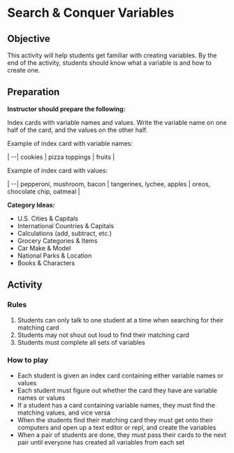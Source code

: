 # Search & Conquer Variables

## Objective

This activity will help students get familiar with creating variables. By the end of the activity, students should know what a variable is and how to create one.

## Preparation

**Instructor should prepare the following:**

Index cards with variable names and values. Write the variable name on one half of the card, and the values on the other half.

Example of index card with variable names:

|
--|
cookies |
pizza toppings |
fruits |

Example of index card with values:

|
--|
pepperoni, mushroom, bacon |
tangerines, lychee, apples |
oreos, chocolate chip, oatmeal |

**Category Ideas:**

* U.S. Cities & Capitals
* International Countries & Capitals
* Calculations (add, subtract, etc.)
* Grocery Categories & Items
* Car Make & Model
* National Parks & Location
* Books & Characters

## Activity

### Rules

1.  Students can only talk to one student at a time when searching for their matching card
2.  Students may not shout out loud to find their matching card
3.  Students must complete all sets of variables

### How to play

* Each student is given an index card containing either variable names or values
* Each student must figure out whether the card they have are variable names or values
* If a student has a card containing variable names, they must find the matching values, and vice versa
* When the students find their matching card they must get onto their computers and open up a text editor or repl, and create the variables
* When a pair of students are done, they must pass their cards to the next pair until everyone has created all variables from each set
